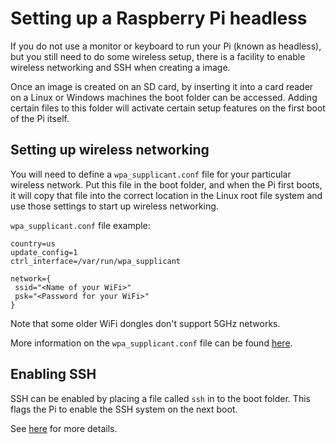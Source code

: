 # Setting up a Raspberry Pi headless

If you do not use a monitor or keyboard to run your Pi (known as headless), but you still need to do some wireless setup, there is a facility to enable wireless networking and SSH when creating a image.

Once an image is created on an SD card, by inserting it into a card reader on a Linux or Windows machines the boot folder can be accessed. Adding certain files to this folder will activate certain setup features on the first boot of the Pi itself.

## Setting up wireless networking

You will need to define a `wpa_supplicant.conf` file for your particular wireless network. Put this file in the boot folder, and when the Pi first boots, it will copy that file into the correct location in the Linux root file system and use those settings to start up wireless networking.

`wpa_supplicant.conf` file example:
```
country=us
update_config=1
ctrl_interface=/var/run/wpa_supplicant

network={
 ssid="<Name of your WiFi>"
 psk="<Password for your WiFi>"
}
```

Note that some older WiFi dongles don't support 5GHz networks.

More information on the `wpa_supplicant.conf` file can be found [here](/configuration/wireless/wireless-cli.md).

## Enabling SSH

SSH can be enabled by placing a file called `ssh` in to the boot folder. This flags the Pi to enable the SSH system on the next boot.

See [here](/remote-access/ssh/#3-enable-ssh-on-a-headless-raspberry-pi-add-file-to-sd-card-on-another-machine) for more details.
